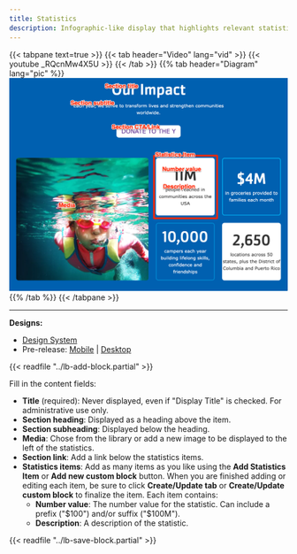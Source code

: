 ```yaml
---
title: Statistics
description: Infographic-like display that highlights relevant statistics to users.
---
```


{{< tabpane text=true >}}
  {{< tab header="Video" lang="vid" >}}
    {{< youtube _RQcnMw4X5U >}}
  {{< /tab >}}
  {{% tab header="Diagram" lang="pic" %}}
![Screenshot of the Statistics component with block labels](lb-statistics.png)
  {{% /tab %}}
{{< /tabpane >}}

-----

**Designs:**
- [Design System](../../../../../../assets/img/designs/lb-ui-kit/Statistics.jpg)
- Pre-release: [Mobile](<../../../../../../assets/img/designs/lb/Statistics Mobile.png>) | [Desktop](<../../../../../../assets/img/designs/lb/Statistics Desktop.png>)

{{< readfile "../lb-add-block.partial" >}}

Fill in the content fields:

- **Title** (required): Never displayed, even if "Display Title" is checked. For administrative use only.
- **Section heading**: Displayed as a heading above the item.
- **Section subheading**: Displayed below the heading.
- **Media**: Chose from the library or add a new image to be displayed to the left of the statistics.
- **Section link**: Add a link below the statistics items.
- **Statistics items**: Add as many items as you like using the **Add Statistics Item** or **Add new custom block** button. When you are finished adding or editing each item, be sure to click **Create/Update tab** or **Create/Update custom block** to finalize the item. Each item contains:
  - **Number value**: The number value for the statistic. Can include a prefix ("$100") and/or suffix ("$100M").
  - **Description**: A description of the statistic.

{{< readfile "../lb-save-block.partial" >}}
